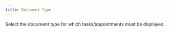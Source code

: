 ```yaml
---
title: Document Type
---
```



Select the document type for which tasks/appointments must be displayed.
